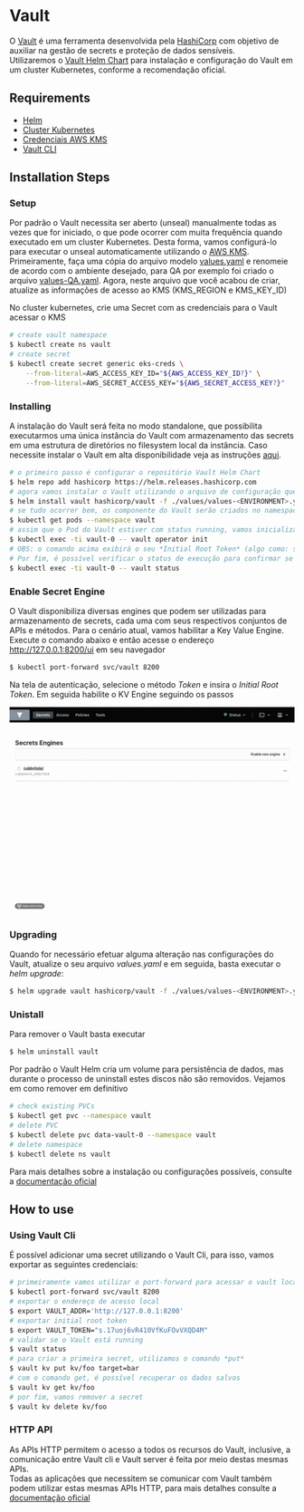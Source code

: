# Vault

O [Vault](https://www.vaultproject.io/) é uma ferramenta desenvolvida pela [HashiCorp](https://www.hashicorp.com/) com objetivo de auxiliar na gestão de secrets e proteção de dados sensíveis.    
Utilizaremos o [Vault Helm Chart](https://github.com/hashicorp/vault-helm) para instalação e configuração do Vault em um cluster Kubernetes, conforme a recomendação oficial.   

## Requirements
- [Helm](https://helm.sh/docs/intro/install/)
- [Cluster Kubernetes](https://docs.aws.amazon.com/eks/latest/userguide/create-kubeconfig.html)
- [Credenciais AWS KMS](https://docs.aws.amazon.com/kms/latest/developerguide/overview.html)
- [Vault CLI](https://www.vaultproject.io/docs/install)

## Installation Steps
### Setup
Por padrão o Vault necessita ser aberto (unseal) manualmente todas as vezes que for iniciado, o que pode ocorrer com muita frequência quando executado em um cluster Kubernetes. Desta forma, vamos configurá-lo para executar o unseal automaticamente utilizando o [AWS KMS](https://aws.amazon.com/en/kms/).   
Primeiramente, faça uma cópia do arquivo modelo [values.yaml](values/values.yaml) e renomeie de acordo com o ambiente desejado, para QA por exemplo foi criado o arquivo [values-QA.yaml](values/values-QA.yaml). Agora, neste arquivo que você acabou de criar, atualize as informações de acesso ao KMS (KMS_REGION e KMS_KEY_ID)   

No cluster kubernetes, crie uma Secret com as credenciais para o Vault acessar o KMS   
```bash
# create vault namespace
$ kubectl create ns vault
# create secret
$ kubectl create secret generic eks-creds \
    --from-literal=AWS_ACCESS_KEY_ID="${AWS_ACCESS_KEY_ID?}" \
    --from-literal=AWS_SECRET_ACCESS_KEY="${AWS_SECRET_ACCESS_KEY?}"
```

### Installing
A instalação do Vault será feita no modo standalone, que possibilita executarmos uma única instância do Vault com armazenamento das secrets em uma estrutura de diretórios no filesystem local da instância. Caso necessite instalar o Vault em alta disponibilidade veja as instruções [aqui](https://www.vaultproject.io/docs/platform/k8s/helm/run#ha-mode).   

```bash
# o primeiro passo é configurar o repositório Vault Helm Chart
$ helm repo add hashicorp https://helm.releases.hashicorp.com
# agora vamos instalar o Vault utilizando o arquivo de configuração que acabamos de criar:
$ helm install vault hashicorp/vault -f ./values/values-<ENVIRONMENT>.yaml --namespace vault
# se tudo ocorrer bem, os componente do Vault serão criados no namespace vault, verifique os pods em execução:
$ kubectl get pods --namespace vault
# assim que o Pod do Vault estiver com status running, vamos inicializar o Vault
$ kubectl exec -ti vault-0 -- vault operator init
# OBS: o comando acima exibirá o seu *Initial Root Token* (algo como: s.LqIjL7WuWiy69mOiEizfmats), ele será necessário para acessar a interface gráfica
# Por fim, é possível verificar o status de execução para confirmar se o unseal foi executado com sucesso:
$ kubectl exec -ti vault-0 -- vault status
```
### Enable Secret Engine
O Vault disponibiliza diversas engines que podem ser utilizadas para armazenamento de secrets, cada uma com seus respectivos conjuntos de APIs e métodos. Para o cenário atual, vamos habilitar a Key Value Engine. Execute o comando abaixo e então acesse o endereço http://127.0.0.1:8200/ui em seu navegador
```bash
$ kubectl port-forward svc/vault 8200
```
Na tela de autenticação, selecione o método *Token* e insira o *Initial Root Token*. Em seguida habilite o KV Engine seguindo os passos

![](../.img/kv-engine.gif)

### Upgrading
Quando for necessário efetuar alguma alteração nas configurações do Vault, atualize o seu arquivo *values.yaml* e em seguida, basta executar o *helm upgrade*:
```bash
$ helm upgrade vault hashicorp/vault -f ./values/values-<ENVIRONMENT>.yaml --namespace vault
```

### Unistall
Para remover o Vault basta executar 
```bash
$ helm uninstall vault
```
Por padrão o Vault Helm cria um volume para persistência de dados, mas durante o processo de uninstall estes discos não são removidos. Vejamos em como remover em definitivo
```bash
# check existing PVCs
$ kubectl get pvc --namespace vault
# delete PVC
$ kubectl delete pvc data-vault-0 --namespace vault
# delete namespace
$ kubectl delete ns vault
```
Para mais detalhes sobre a instalação ou configurações possíveis, consulte a [documentação oficial](https://www.vaultproject.io/docs/platform/k8s/helm)

## How to use
### Using Vault Cli
É possível adicionar uma secret utilizando o Vault Cli, para isso, vamos exportar as seguintes credenciais:
```bash
# primeiramente vamos utilizar o port-forward para acessar o vault localmente
$ kubectl port-forward svc/vault 8200
# exportar o endereço de acesso local
$ export VAULT_ADDR='http://127.0.0.1:8200'
# exportar initial root token
$ export VAULT_TOKEN="s.17uoj6vR410VfKuFOvVXQD4M"
# validar se o Vault está running
$ vault status
# para criar a primeira secret, utilizamos o comando *put*
$ vault kv put kv/foo target=bar
# com o comando get, é possível recuperar os dados salvos
$ vault kv get kv/foo
# por fim, vamos remover a secret
$ vault kv delete kv/foo
```

### HTTP API
As APIs HTTP permitem o acesso a todos os recursos do Vault, inclusive, a comunicação entre Vault cli e Vault server é feita por meio destas mesmas APIs.    
Todas as aplicações que necessitem se comunicar com Vault também podem utilizar estas mesmas APIs HTTP, para mais detalhes consulte a [documentação oficial](https://www.vaultproject.io/api)
